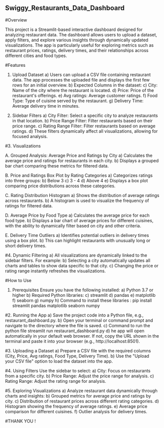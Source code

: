 ## Swiggy_Restaurants_Data_Dashboard

#Overview

This project is a Streamlit-based interactive dashboard designed for analyzing restaurant data. The dashboard allows users to upload a dataset, apply filters, and explore various insights through dynamically updated visualizations. The app is particularly useful for exploring metrics such as restaurant prices, ratings, delivery times, and their relationships across different cities and food types.

#Features

1. Upload Dataset
a) Users can upload a CSV file containing restaurant data. The app processes the uploaded file and displays the first few rows for an initial overview.
b) Expected Columns in the dataset:
c) City: Name of the city where the restaurant is located.
d) Price: Price of the restaurant's offerings.
e) Avg ratings: Average customer ratings.
f) Food Type: Type of cuisine served by the restaurant.
g) Delivery Time: Average delivery time in minutes.

2. Sidebar Filters
a) City Filter: Select a specific city to analyze restaurants in that location.
b) Price Range Filter: Filter restaurants based on their price range.
c) Rating Range Filter: Filter restaurants based on average ratings.
d) These filters dynamically affect all visualizations, allowing for focused analysis.

#3. Visualizations

A. Grouped Analysis: Average Price and Ratings by City
a) Calculates the average price and ratings for restaurants in each city.
b) Displays a grouped bar chart comparing these metrics for filtered data.

B. Price and Ratings Box Plot by Rating Categories
a) Categorizes ratings into three groups:
b) Below 3
c) 3 - 4
d) Above 4
e) Displays a box plot comparing price distributions across these categories.

C. Rating Distribution Histogram
a) Shows the distribution of average ratings across restaurants.
b) A histogram is used to visualize the frequency of ratings for filtered data.

D. Average Price by Food Type
a) Calculates the average price for each food type.
b) Displays a bar chart of average prices for different cuisines, with the ability to dynamically filter based on city and other criteria.

E. Delivery Time Outliers
a) Identifies potential outliers in delivery times using a box plot.
b) This can highlight restaurants with unusually long or short delivery times.

#4. Dynamic Filtering
a) All visualizations are dynamically linked to the sidebar filters. For example:
b) Selecting a city automatically updates all charts and tables to show data specific to that city.
c) Changing the price or rating range instantly refreshes the visualizations.

#How to Use
1. Prerequisites
Ensure you have the following installed:
a) Python 3.7 or higher
b) Required Python libraries:
c) streamlit
d) pandas
e) matplotlib
f) seaborn
g) numpy
h) Command to install these libraries : pip install streamlit pandas matplotlib seaborn numpy

#2. Running the App
a) Save the project code into a Python file, e.g., restaurant_dashboard.py.
b) Open your terminal or command prompt and navigate to the directory where the file is saved.
c) Command to run the python file streamlit run restaurant_dashboard.py
d) he app will open automatically in your default web browser. If not, copy the URL shown in the terminal and paste it into your browser (e.g., http://localhost:8501).

#3. Uploading a Dataset
a) Prepare a CSV file with the required columns (City, Price, Avg ratings, Food Type, Delivery Time).
b) Use the "Upload your CSV file" option to load the dataset into the app.

#4. Using Filters
Use the sidebar to select:
a) City: Focus on restaurants from a specific city.
b) Price Range: Adjust the price range for analysis.
c) Rating Range: Adjust the rating range for analysis.

#5. Exploring Visualizations
a) Analyze restaurant data dynamically through charts and insights:
b) Grouped metrics for average price and ratings by city.
c) Distribution of restaurant prices across different rating categories.
d) Histogram showing the frequency of average ratings.
e) Average price comparison for different cuisines.
f) Outlier analysis for delivery times.

#THANK YOU !
